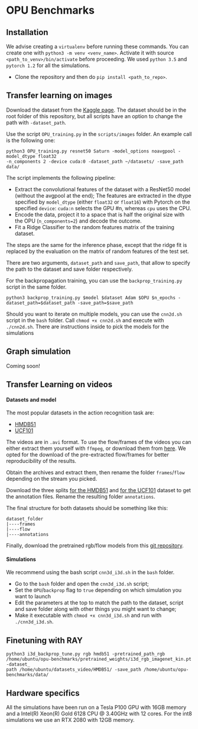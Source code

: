 # OPU Benchmarks

## Installation

We advise creating a `virtualenv` before running these commands. You can create one with `python3 -m venv <venv_name>`. 
Activate it with source `<path_to_venv>/bin/activate`  before proceeding. We used `python 3.5` and `pytorch 1.2` 
for all the simulations.

- Clone the repository and then do `pip install <path_to_repo>`. 

## Transfer learning on images


Download the dataset from the [Kaggle page](https://www.kaggle.com/alessiocorrado99/animals10). The dataset should be in the root folder of this repository, but all scripts have an option to change the path with `-dataset_path`.

Use the script `OPU_training.py` in the `scripts/images` folder. An example call is the following one:

```
python3 OPU_training.py resnet50 Saturn -model_options noavgpool -model_dtype float32 
-n_components 2 -device cuda:0 -dataset_path ~/datasets/ -save_path data/ 
```

The script implements the following pipeline:

- Extract the convolutional features of the dataset with a ResNet50 model (without the avgpool at the end); The features 
are extracted in the dtype specified by `model_dtype` (either `float32` or `float16`) with Pytorch on the specified 
`device`: `cuda:n` selects the GPU #n, whereas `cpu` uses the CPU.
- Encode the data, project it to a space that is half the original size with the OPU (`n_components=2`) and decode 
the outcome.
- Fit a Ridge Classifier to the random features matrix of the training dataset. 

The steps are the same for the inference phase, except that the ridge fit is replaced by the evaluation on the 
matrix of random features of the test set.

There are two arguments, `dataset_path` and `save_path`, that allow to specify the path to the dataset and
save folder respectively.

For the backpropagation training, you can use the `backprop_training.py` script in the same folder.
 
```
python3 backprop_training.py $model $dataset Adam $OPU $n_epochs -dataset_path=$dataset_path -save_path=$save_path
```

Should you want to iterate on multiple models, you can use the `cnn2d.sh` script in the `bash` folder. 
Call `chmod +x cnn2d.sh` and execute with `./cnn2d.sh`. There are instructions inside to pick the models for the simulations

## Graph simulation

Coming soon!

## Transfer Learning on videos

#### Datasets and model

The most popular datasets in the action recognition task are:

- [HMDB51](http://serre-lab.clps.brown.edu/resource/hmdb-a-large-human-motion-database/) 
- [UCF101](https://www.crcv.ucf.edu/research/data-sets/ucf101/)

The videos are in `.avi` format. To use the flow/frames of the videos you can either extract them yourself with `ffmpeg`, or 
download them from [here](https://github.com/feichtenhofer/twostreamfusion). We opted for the download of the pre-extracted flow/frames for better reproducibility of the results.
 
Obtain the archives and extract them, then rename the folder `frames`/`flow` depending on the stream you picked. 

Download the three splits [for the HMDB51](http://serre-lab.clps.brown.edu/wp-content/uploads/2013/10/test_train_splits.rar) 
and [for the UCF101](https://www.crcv.ucf.edu/wp-content/uploads/2019/03/UCF101TrainTestSplits-RecognitionTask.zip) dataset to get the annotation files.
Rename the resulting folder `annotations`.

The final structure for both datasets should be something like this:
```
dataset_folder
|----frames
|----flow
|----annotations
```
Finally, download the pretrained rgb/flow models from this [git repository](https://github.com/AlxDel/i3d_crf/tree/master/models).   
   
#### Simulations

We recommend using the bash script `cnn3d_i3d.sh` in the `bash` folder. 
 - Go to the `bash` folder and open the `cnn3d_i3d.sh` script;
 - Set the `OPU`/`backprop` flag to `true` depending on which simulation you want to launch 
 - Edit the parameters at the top to match the path to the dataset, script and save folder along with other things you might want to change;
 - Make it executable with `chmod +x cnn3d_i3d.sh` and run with `./cnn3d_i3d.sh`.
 
## Finetuning with RAY

```
python3 i3d_backprop_tune.py rgb hmdb51 -pretrained_path_rgb /home/ubuntu/opu-benchmarks/pretrained_weights/i3d_rgb_imagenet_kin.pt -dataset_
path /home/ubuntu/datasets_video/HMDB51/ -save_path /home/ubuntu/opu-benchmarks/data/
```

## Hardware specifics

All the simulations have been run on a Tesla P100 GPU with 16GB memory and a Intel(R) Xeon(R) Gold 6128 CPU @ 3.40GHz with 12 cores. 
For the int8 simulations we use an RTX 2080 with 12GB memory.
